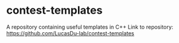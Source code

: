 # contest-templates
 A repository containing useful templates in C++
 Link to repository: <https://github.com/LucasDu-lab/contest-templates>